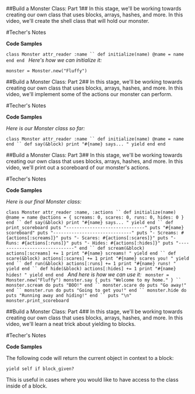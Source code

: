 ##Build a Monster Class: Part 1##
In this stage, we'll be working towards creating our own class that uses blocks, arrays, hashes, and more. 
In this video, we'll create the shell class that will hold our monster.

#Techer's Notes

**Code Samples**

`class Monster
  attr_reader :name
``
  def initialize(name)
    @name = name
  end
end
`
_Here's how we can initialize it:_

`monster = Monster.new("Fluffy")`

##Build a Monster Class: Part 2##
In this stage, we'll be working towards creating our own class that uses blocks, arrays, hashes, and more. 
In this video, we'll implement some of the actions our monster can perform. 

#Techer's Notes

**Code Samples**

_Here is our Monster class so far:_

`class Monster
  attr_reader :name
``
  def initialize(name)
    @name = name
  end
``
  def say(&block)
    print "#{name} says... "
    yield
  end
end`

##Build a Monster Class: Part 3##
In this stage, we'll be working towards creating our own class that uses blocks, arrays, hashes, and more. 
In this video, we'll print out a scoreboard of our monster's actions.

#Techer's Notes

**Code Samples**

_Here is our final Monster class:_

`class Monster
  attr_reader :name, :actions
``
  def initialize(name)
    @name = name
    @actions = {
      screams: 0,
      scares: 0,
      runs: 0,
      hides: 0
    }
  end
``
  def say(&block)
    print "#{name} says... "
    yield
  end
``
  def print_scoreboard
    puts "------------------------------"
    puts "#{name} scoreboard"
    puts "------------------------------"
    puts "- Screams: #{actions[:screams]}"
    puts "- Scares: #{actions[:scares]}"
    puts "- Runs: #{actions[:runs]}"
    puts "- Hides: #{actions[:hides]}"
    puts "------------------------------"
  end
``
  def scream(&block)
    actions[:screams] += 1
    print "#{name} screams! "
    yield
  end
``
  def scare(&block)
    actions[:scares] += 1
    print "#{name} scares you! "
    yield
  end
``
  def run(&block)
    actions[:runs] += 1
    print "#{name} runs! "
    yield
  end
``
  def hide(&block)
    actions[:hides] += 1
    print "#{name} hides! "
    yield
  end
end
`
_And here is how we can use it:_
`
monster = Monster.new("Fluffy")
monster.say { puts "Welcome to my home." }
``
monster.scream do
  puts "BOO!"
end
``
monster.scare do
  puts "Go away!"
end
``
monster.run do
  puts "Going to get you!"
end
``
monster.hide do
  puts "Running away and hiding!"
end
``
puts "\n"
monster.print_scoreboard`

##Build a Monster Class: Part 4##
In this stage, we'll be working towards creating our own class that uses blocks, arrays, hashes, and more. 
In this video, we'll learn a neat trick about yielding to blocks.

#Techer's Notes


**Code Samples**

The following code will return the current object in context to a block:

`yield self if block_given?`

This is useful in cases where you would like to have access to the class inside of a block.
